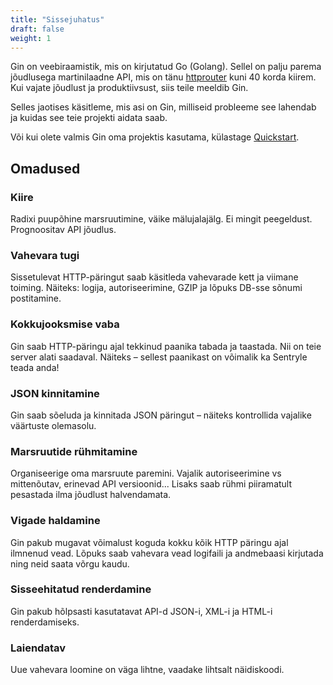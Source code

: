 ```yaml
---
title: "Sissejuhatus"
draft: false
weight: 1
---
```


Gin on veebiraamistik, mis on kirjutatud Go (Golang). Sellel on palju parema jõudlusega martinilaadne API, mis on tänu [httprouter](https://github.com/julienschmidt/httprouter) kuni 40 korda kiirem. Kui vajate jõudlust ja produktiivsust, siis teile meeldib Gin.

Selles jaotises käsitleme, mis asi on Gin, milliseid probleeme see lahendab ja kuidas see teie projekti aidata saab.

Või kui olete valmis Gin oma projektis kasutama, külastage [Quickstart](https://gin-gonic.com/docs/quickstart/).

## Omadused

### Kiire

Radixi puupõhine marsruutimine, väike mälujalajälg. Ei mingit peegeldust. Prognoositav API jõudlus. 

### Vahevara tugi

Sissetulevat HTTP-päringut saab käsitleda vahevarade kett ja viimane toiming.
Näiteks: logija, autoriseerimine, GZIP ja lõpuks DB-sse sõnumi postitamine.

### Kokkujooksmise vaba

Gin saab HTTP-päringu ajal tekkinud paanika tabada ja taastada. Nii on teie server alati saadaval. Näiteks – sellest paanikast on võimalik ka Sentryle teada anda!

### JSON kinnitamine 

Gin saab sõeluda ja kinnitada JSON päringut – näiteks kontrollida vajalike väärtuste olemasolu.

### Marsruutide rühmitamine

Organiseerige oma marsruute paremini. Vajalik autoriseerimine vs mittenõutav, erinevad API versioonid... Lisaks saab rühmi piiramatult pesastada ilma jõudlust halvendamata.

### Vigade haldamine

Gin pakub mugavat võimalust koguda kokku kõik HTTP päringu ajal ilmnenud vead. Lõpuks saab vahevara vead logifaili ja andmebaasi kirjutada ning neid saata võrgu kaudu.

### Sisseehitatud renderdamine

Gin pakub hõlpsasti kasutatavat API-d JSON-i, XML-i ja HTML-i renderdamiseks.

### Laiendatav

Uue vahevara loomine on väga lihtne, vaadake lihtsalt näidiskoodi.